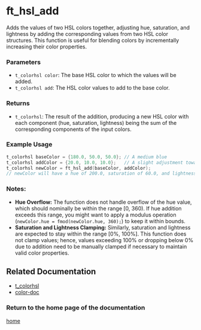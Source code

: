 # ft_hsl_add
Adds the values of two HSL colors together, adjusting hue, saturation, and lightness by adding the corresponding values from two HSL color structures. This function is useful for blending colors by incrementally increasing their color properties.

### Parameters
- `t_colorhsl color`: The base HSL color to which the values will be added.
- `t_colorhsl add`: The HSL color values to add to the base color.

### Returns
- `t_colorhsl`: The result of the addition, producing a new HSL color with each component (hue, saturation, lightness) being the sum of the corresponding components of the input colors.

### Example Usage
```c
t_colorhsl baseColor = {180.0, 50.0, 50.0}; // A medium blue
t_colorhsl addColor = {20.0, 10.0, 10.0};   // A slight adjustment towards red
t_colorhsl newColor = ft_hsl_add(baseColor, addColor);
// newColor will have a hue of 200.0, saturation of 60.0, and lightness of 60.0
```

### Notes:
- **Hue Overflow:** The function does not handle overflow of the hue value, which should nominally be within the range [0, 360). If hue addition exceeds this range, you might want to apply a modulus operation (`newColor.hue = fmod(newColor.hue, 360);`) to keep it within bounds.
- **Saturation and Lightness Clamping:** Similarly, saturation and lightness are expected to stay within the range [0%, 100%]. This function does not clamp values; hence, values exceeding 100% or dropping below 0% due to addition need to be manually clamped if necessary to maintain valid color properties.

## Related Documentation
- [t_colorhsl](./t_colorhsl.md)
- [color-doc](../color-doc.md)

### Return to the home page of the documentation
[home](../home.md)
